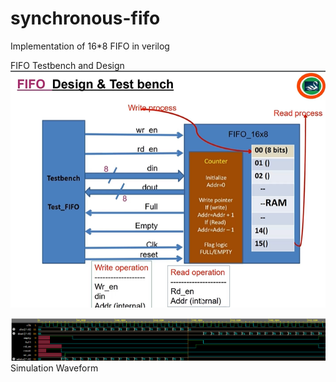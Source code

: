 # synchronous-fifo
Implementation of 16*8 FIFO in verilog

FIFO Testbench and Design
 ![Alt text](https://github.com/sajalsas/synchronous-fifo/blob/5514ab9ff9fd588d462ed5dd00f794afa32bd38c/Screenshot%202024-07-27%20162738.png)

 ![Alt text](https://github.com/sajalsas/synchronous-fifo/blob/5514ab9ff9fd588d462ed5dd00f794afa32bd38c/Screenshot%202024-07-27%20162550.png)
Simulation Waveform
